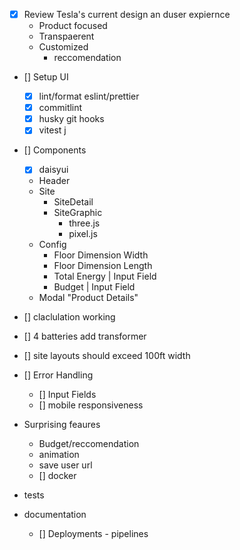 - [x] Review Tesla's current design an duser expiernce
  - Product focused
  - Transpaerent
  - Customized
    - reccomendation
- [] Setup UI

  - [x] lint/format eslint/prettier
  - [x] commitlint
  - [x] husky git hooks
  - [x] vitest
j
- [] Components

  - [x] daisyui
  - Header
  - Site
    - SiteDetail
    - SiteGraphic
      - three.js
      - pixel.js
  - Config
    - Floor Dimension Width
    - Floor Dimension Length
    - Total Energy | Input Field
    - Budget | Input Field
  - Modal "Product Details"

- [] claclulation working
- [] 4 batteries add transformer
- [] site layouts should exceed 100ft width

- [] Error Handling
  - [] Input Fields
  - [] mobile responsiveness

- Surprising feaures
  - Budget/reccomendation
  - animation
  - save user url
  - [] docker
- tests
- documentation
    - [] Deployments - pipelines

